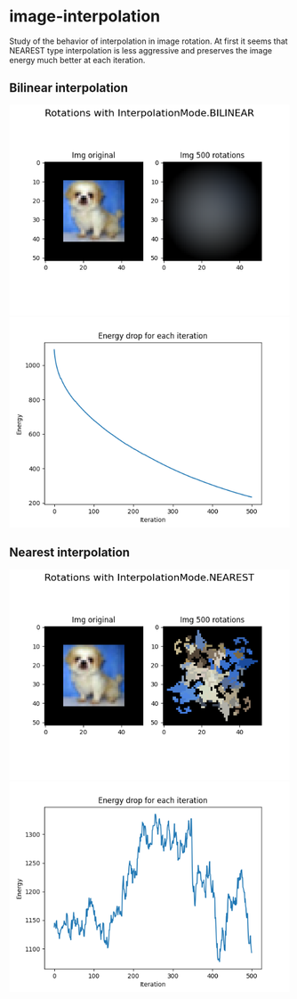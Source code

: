 # image-interpolation

Study of the behavior of interpolation in image rotation. At first it seems that NEAREST type interpolation is less 
aggressive and preserves the image energy much better at each iteration.

## Bilinear interpolation
<img src="./results/plot_images_bilinear_s500.png" alt="bilinear">
<img src="./results/plot_energy_drop_bilinear_s500.png" alt="bilinear">

## Nearest interpolation
<img src="./results/plot_images_nearest_s500.png" alt="bilinear">
<img src="./results/plot_energy_drop_nearest_s500.png" alt="bilinear">